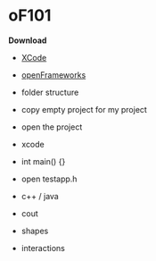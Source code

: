 oF101
=====

<b>Download</b>
- <a href="https://itunes.apple.com/us/app/xcode/id497799835?ls=1&mt=12" target="_blank">XCode</a>
- <a href="http://openframeworks.cc/download/" target="_blank">openFrameworks</a>


- folder structure
- copy empty project for my project
- open the project
- xcode
- int main() {}
- open testapp.h
- c++ / java
- cout
- shapes
- interactions

